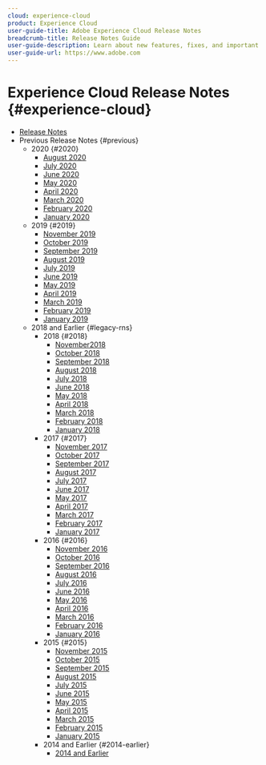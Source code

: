 ```yaml
---
cloud: experience-cloud
product: Experience Cloud
user-guide-title: Adobe Experience Cloud Release Notes
breadcrumb-title: Release Notes Guide
user-guide-description: Learn about new features, fixes, and important notices in Adobe Experience Cloud.
user-guide-url: https://www.adobe.com
---
```


# Experience Cloud Release Notes {#experience-cloud}

+ [Release Notes](current.md)
+ Previous Release Notes {#previous}
    + 2020 {#2020}
        + [August 2020](c-legacy-releases/2020/08132020.md)
        + [July 2020](c-legacy-releases/2020/07162020.md)
        + [June 2020](c-legacy-releases/2020/06182020.md)
        + [May 2020](c-legacy-releases/2020/05212020.md)
        + [April 2020](c-legacy-releases/2020/04162020.md)
        + [March 2020](c-legacy-releases/2020/03122020.md)
        + [February 2020](c-legacy-releases/2020/02202020.md)
        + [January 2020](c-legacy-releases/2020/01162020.md)
    + 2019 {#2019}
        + [November 2019](c-legacy-releases/2019/10312019.md)
        + [October 2019](c-legacy-releases/2019/10102019.md)
        + [September 2019](c-legacy-releases/2019/09122019.md)
        + [August 2019](c-legacy-releases/2019/08082019.md)
        + [July 2019](c-legacy-releases/2019/07182019.md)
        + [June 2019](c-legacy-releases/2019/06132019.md)
        + [May 2019](c-legacy-releases/2019/05092019.md)
        + [April 2019](c-legacy-releases/2019/04112019.md)
        + [March 2019](c-legacy-releases/2019/03072019.md)
        + [February 2019](c-legacy-releases/2019/02072019.md)
        + [January 2019](c-legacy-releases/2019/01172019.md)
    + 2018 and Earlier {#legacy-rns}
        + 2018 {#2018}
            + [November2018](c-legacy-releases/2018/11012018.md)
            + [October 2018](c-legacy-releases/2018/10112018.md)
            + [September 2018](c-legacy-releases/2018/09132018.md)
            + [August 2018](c-legacy-releases/2018/08092018.md)
            + [July 2018](c-legacy-releases/2018/07192018.md)
            + [June 2018](c-legacy-releases/2018/06142018.md)
            + [May 2018](c-legacy-releases/2018/05102018.md)
            + [April 2018](c-legacy-releases/2018/04122018.md)
            + [March 2018](c-legacy-releases/2018/03082018.md)
            + [February 2018](c-legacy-releases/2018/02082018.md)
            + [January 2018](c-legacy-releases/2018/01182018.md)
        + 2017 {#2017}
            + [November 2017](c-legacy-releases/2017/11092017.md)
            + [October 2017](c-legacy-releases/2017/10262017.md)
            + [September 2017](c-legacy-releases/2017/09212017.md)
            + [August 2017](c-legacy-releases/2017/08172017.md)
            + [July 2017](c-legacy-releases/2017/07202017.md)
            + [June 2017](c-legacy-releases/2017/06082017.md)
            + [May 2017](c-legacy-releases/2017/05182017.md)
            + [April 2017](c-legacy-releases/2017/04202017.md)
            + [March 2017](c-legacy-releases/2017/03092017.md)
            + [February 2017](c-legacy-releases/2017/02162017.md)
            + [January 2017](c-legacy-releases/2017/01192017.md)
        + 2016 {#2016}
            + [November 2016](c-legacy-releases/2016/11102016.md)
            + [October 2016](c-legacy-releases/2016/10202016.md)
            + [September 2016](c-legacy-releases/2016/09152016.md)
            + [August 2016](c-legacy-releases/2016/08182016.md)
            + [July 2016](c-legacy-releases/2016/07212016.md)
            + [June 2016](c-legacy-releases/2016/06162016.md)
            + [May 2016](c-legacy-releases/2016/05192016.md)
            + [April 2016](c-legacy-releases/2016/04212016.md)
            + [March 2016](c-legacy-releases/2016/03172016.md)
            + [February 2016](c-legacy-releases/2016/02182016.md)
            + [January 2016](c-legacy-releases/2016/01212016.md)
        + 2015 {#2015}
            + [November 2015](c-legacy-releases/2015/11052015.md)
            + [October 2015](c-legacy-releases/2015/10152015.md)
            + [September 2015](c-legacy-releases/2015/09172015.md)
            + [August 2015](c-legacy-releases/2015/08202015.md)
            + [July 2015](c-legacy-releases/2015/07162015.md)
            + [June 2015](c-legacy-releases/2015/06182015.md)
            + [May 2015](c-legacy-releases/2015/05212015.md)
            + [April 2015](c-legacy-releases/2015/04162015.md)
            + [March 2015](c-legacy-releases/2015/03192015.md)
            + [February 2015](c-legacy-releases/2015/02192015.md)
            + [January 2015](c-legacy-releases/2015/01152015.md)
        + 2014 and Earlier {#2014-earlier}
            + [2014 and Earlier](c-legacy-releases/2014-earlier.md)